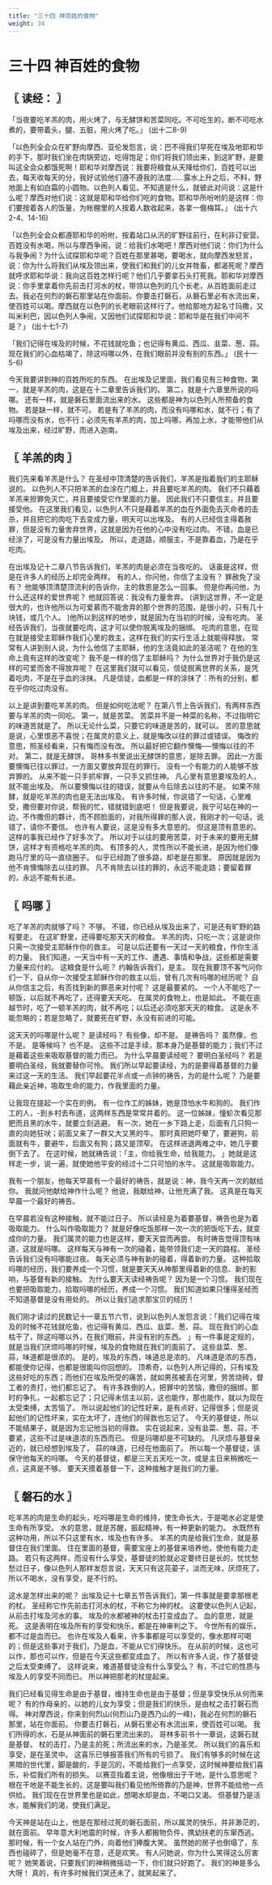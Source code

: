 ```yaml
---
title: "三十四 神百姓的食物"
weight: 34
---
```


# 三十四 神百姓的食物


## 〖 读经： 〗

「当夜要吃羊羔的肉，用火烤了，与无酵饼和苦菜同吃。不可吃生的，断不可吃水煮的，要带着头，腿、五脏，用火烤了吃。」
(出十二8-9)

「以色列全会众在旷野向摩西、亚伦发怨言，说：巴不得我们早死在埃及地耶和华的手下，那时我们坐在肉锅旁边，吃得饱足；你们将我们领出来，到这旷野，是要叫这全会众都饿死啊！耶和华对摩西说：我要将粮食从天降给你们，百姓可以出去，每天收每天的分，我好试验他们遵不遵我的法度……露水上升之后，不料，野地面上有如白霜的小圆物。以色列人看见，不知道是什么，就彼此对问说：这是什么呢？摩西对他们说：这就是耶和华给你们吃的食物。耶和华所吩咐的是这样：你们要按着各人的饭量，为帐棚里的人按着人数收起来，各拿一俄梅耳。」
(出十六2-4、14-16)

「以色列全会众都遵耶和华的吩咐，按着站口从汛的旷野往前行，在利非订安营。百姓没有水喝，所以与摩西争闹，说：给我们水喝吧！摩西对他们说：你们为什么与我争闹？为什么试探耶和华呢？百姓在那里甚喝，要喝水，就向摩西发怒言，说：你为什么将我们从埃及领出来，使我们和我们的儿女并牲畜，都渴死呢？摩西就呼求耶和华说：我向这百姓怎样行呢？他们几乎要拿石头打死我。耶和华对摩西说：你手里拿着你先前击打河水的杖，带领以色列的几个长老，从百姓面前走过去。我必在何烈的磐石那里站在你面前。你要击打磐石，从磐石里必有水流出来，使百姓可以喝。摩西就在以色列的长老眼前这样行了。他给那地方起名寸玛撒，又叫米利巴，因以色列人争闹，又因他们试探耶和华说：耶和华是在我们中间不是？」
(出十七1-7)

「我们记得在埃及的时候，不花钱就吃鱼；也记得有黄瓜、西瓜、韭菜、葱、蒜。现在我们的心血枯竭了，除这吗哪以外，在我们眼前并没有别的东西。」
(民十一5-6)

今天我要讲到神的百姓所吃的东西。
在出埃及记里面，我们看见有三种食物，第一，就是羊羔的肉，这是在十二章里告诉我们的。
第二，就是十六章里所说的吗哪。
还有一样，就是磐石里面流出来的水。
这些都是神为以色列人所预备的食物。
若是缺一样，就不可。
若是有了羊羔的肉，而没有吗哪和水，就不行；有了吗哪而没有水，也不行；必须先有羊羔的肉，加上吗哪，再加上水，才能带他们从埃及出来，经过旷野，而进入迦南。

## 〖 羊羔的肉 〗

我们先来看羊羔是什么？
在圣经中顶清楚的告诉我们，羊羔是指着我们的主耶稣说的。
以色列人不只把羊羔的血涂在门框上，并且要吃羊羔的肉。
我们不只藉着羊羔来担罪免灭亡，并且要接受它作里面的力量。
因此我们不只要信主，并且要接受他。
在这里我们看见，以色列人不只是藉着羊羔的血在外面免去灭命者的击杀，并且把它的肉吃下去变成力量，明天可以出埃及。
有的人已经信主得着赦罪，但是没有力量舍弃世界，这就是因为在他的心中没有吃过肉。
不错，血是已经涂了，可是没有力量出埃及。
所以，走道路，顺服主，不是靠着血，乃是在乎吃肉。

在出埃及记十二章八节告诉我们，羊羔的肉是必须在当夜吃的。
话虽是这样，但是在许多人的经历上却完全两样。
有的人，你问他，你信了主没有？
罪赦免了没有？
他能够顶清楚顶流利的告诉你，主的救恩是怎么一回事。
但是你再问他，为什么还这样的爱世界呢？
他就回答说：我没有力量舍弃。
(讲到这世界，不一定是很大的，也许他所以为可爱慕而不能舍弃的那个世界的范围，是很小的，只有几十块钱，或几个人。
)他所以到这样的地步，就是因为在当初的时候，没有吃肉。
圣经告诉我们，当夜就要吃肉，这才可以使你脱离埃及的捆绑。
吃肉的意思，在现在就是接受主耶稣作我们心里的救主，这样在我们的实行生活上就能得释放。
常常有人讲到别人说，为什么他信了主耶稣，他的生活竟如此的圣洁呢？
在他的生命上竟有这样的改变呢？
我不是一样的信了主耶稣吗？
为什么世界对于我仍是这样的可爱而舍不得放弃呢？
在这里我们就可以看见，信徒脱离世界的关系，是凭着吃肉，不是在乎血的涂抹。
凡是信徒，血都是一样的涂抹了：所有的分别，都在乎你吃过肉没有。

以上是讲到要吃羊羔的肉。
但是如何吃法呢？
在第八节上告诉我们，有两样东西要与羊羔的肉一同吃。
第一，就是苦菜。
苦菜并不是一种菜的名称，不过指明它的味道苦就是了。
所以无论什么菜，只要它的味道是苦的，就可以。
苦的意思就是说，心里恨恶不喜悦；在属灵的意义上，就是悔改以往的罪过或错误。
悔改的意思，照圣经看来，只有悔而没有改。
所以最好把它翻作懊悔──懊悔以往的不对。
第二，就是无酵饼。
哥林多书里说出无酵饼的意思，是除去罪。
因此一方面要懊悔已往以罪过，一方面又要放弃现在的罪行。
没有一个有能力的人能够不放弃罪的。
从来不能一只手抓牢罪，一只手又抓住神。
凡心里有意思要埃及的人，就不能出埃及。
所以要懊悔以往的错误，就要从今后除去以往的不是。
如果不除酵，就是吃羊羔的肉也是无法出埃及。
有许多时候，你说错了一句话，心里难受，撒但要对你说，帮我的忙，错就错到底吧！
但是我要说，我宁可站在神的一边，不作撒但的夥计，而不顾脸面的，对我所得罪的那人说，我刚才的一句话，说错了，请你不要信。
也许有人要说，这是没有多大意思的。
但这是顶有意思的。
这样的事我已经作了好多次了。
所以对于以往的要用苦菜，对于未来的要用无酵饼，这样才有资格吃羊羔的肉。
有顶多的人，灵性所以不能长进，是因为他们像跑马厅里的马一直绕圈子。
似乎已经跑了很多路，却老是在那里。
原因就是因为他不肯懊悔除去以往的罪。
凡不肯除去以往的罪的，永远不能走路；要留着罪的，永远不能有长进。

## 〖 吗哪 〗

吃了羊羔的肉就够了吗？
不够。
不错，你已经从埃及出来了，可是还有旷野的路程要走。
在这旷野里，还得要吃那天天的粮食。
羊羔的肉，只吃一次；这是说你只需一次接受主耶稣作你的救主。
可是以后还要有一天过一天的粮食，作你生活的力量。
我们知道，一天当中有一天的工作、遭遇、事情和争战，这些都是需要力量来应付的。
这粮食是什么呃？
约翰告诉我们，是主。
现在我要顶不客气问你们一下，自从你一次接受主耶稣作你的救主以后，曾有几次有吗哪的经历呢？
自从你信主之后，有否找到新的罪恶来对付呢？
这是最要紧的。
一个人不能吃了一顿饭，以后就不再吃了，还得要天天吃。
在属灵的食物上，也是如此。
不能在逾越节时，吃了一顿羊羔的肉，就不再吃；以后还必须吃那天天的粮食。
这是永不能忽略的；若是忽略了，就要死在旷野，永没有前进的可能。

这天天的吗哪是什么呢？
是读经吗？
有些像，却不是。
是祷告吗？
虽然像，也不是。
是等候吗？
也不是。
这些不过是手续，那本身乃是基督的能力；我们不过是藉着这些来吸取基督的能力而已。
为什么早晨要读经呢？
要明白圣经吗？
若是要明白圣经，我就要替你可怜。
我们所以早起要读经，为的是要得着基督的力量来过这一天的生活。
我们早起要花半点或一点钟的祷告，为的是什么呢？
乃是要藉此亲近神，吸取生命的能力，作我里面的力量。

让我现在提起一个实在的例。
有一位作工的姊妹，她是顶怕水牛和狗的。
我们作工的人，-到乡村去布道，这两样东西是常常并着的。
这一位姊妹，憧蚧次看见那肥而且黑的水牛，就要立刻逃避。
有一次，她在一乡下路上走，后面有几只狗一直的向她狂吠；前面又来了一群又大又黑的牛。
那时真把她吓晕了，要避狗，前面就有牛，要避牛，后面又有狗；路又是顶窄。
在这样进退两难之中，她几乎要倒下去了。
在这时候，她就祷告说：「主，你给我生命，给我能力。
」她就是这样走一步，说一遍，就使她他平安的经过十二只可怕的水牛。
这就是吸取能力。

我有一个朋友，他每天早晨有一个最好的祷告，就是说：神，我今天再一次的献给你。
我就问他献给神作什么呢？
他说，我献给神，让他充满了我。
这真是在每天早晨一个最好的祷告。

在早晨若没有这种接触，就不能过日子。
所以读经是为着要基督，祷告也是为着吸取能力。
什么叫作吸取能力？
就是好像吃饭那样一次一次的把饭吃下去，就变成你的力量。
我们属灵的能力也是这样，要天天尝而再尝。
有时祷告觉得顶有味道，这就是吗哪。
这样每天与神有一次的碰着，能带领我们走一天的路程。
圣经告诉我们没有吗哪能过夜。
每天必须与神有新的碰着，得着新的力量。
这种拾取吗哪的经历，我们要养成一个习惯，就是要天天从神那里得着新的信息、新的影响，与基督有新的接触。
为什么要天天读经祷告呢？
因为是一个习惯。
我们现在也要把吸取能力，拾取吗哪的经历，养成一个习惯。
我们知道如果只懂得圣经而不知道基督是没有用处的。
所以让我们追求那宝贝的经历！

我们刚才读过的民数记十一章五节六节，说到以色列人发怨言说：「我们记得在埃及的时候不花钱就吃鱼，也记得有黄瓜、西瓜、韭菜、葱、蒜。
现在我们的心血枯干了，除这吗哪以外，在我们眼前，并没有别的东西。
」有一件事是定规的，就是当我们厌烦吗哪的时候，埃及的食物就在我们的面前了。
这些韭菜、葱、蒜，味道都是很浓的。
是的，埃及的东西，味道总是浓的。
凡味道是浓的东西，都能使你记得，也都是很能叫你回想的。
顶希奇，以色列人所记得的，只有埃及这些好吃的东西；而他们在埃及所受的痛苦，就如男孩被丢在河里，劳苦烧砖，督工者的责打，他们都忘记了。
有许多跌倒的人，把罪中的苦恼，撒但的捆绑，那时的争扎，一起都忘记了；只记得未信主以前，这也能作，那也能作，就以为现在太受束缚，太苦恼了。
所以说起他们的记性好来，是有点好，记得很多；但是说起他们的记性坏来，实在太坏了，连他们的得救也忘记了。
今天的基督徒，所以不能结果子，就是因为忘记他当初的得救。
实在说起来，没有韭菜、葱、蒜，不要紧，这些不过是味道浓的东西而已。
但是玛哪却是不可缺的。
凡厌烦与基督亲近的，就已经想到埃及了， 蒜的味道，已经在他面前了。
所以每一个基督徒，该保守他每天的吗哪。
今天的基督徒，都是三天五天吃一次，或是主日来稍微吃一点，这真是不够。
要天天摸着基督一下，这种接触才是我们的力量。

## 〖 磐石的水 〗

吃羊羔的肉是生命的起头，吃吗哪是生命的维持，使生命长大，于是喝水必定是使生命有所享受。
水的意思，就是苏醒，振起精神，有一种更新的能力。
水既然有这种功用，所以不只这里有水，埃及也有许多。
羊羔的肉是给我们生命，就是基督住在我们里面。
住在里面的基督，需要宝座上的基督来培养他，使他有能力走路。
若只有这两样，而没有什么享受，基督徒的脸就必定要终日是长的，忧忧愁愁过日子，像以色列人那样发怨言说，天天只有这芫荽子，淡而无味，厌烦死了。
所以不喝水，没有享受，是不行的。

这水是怎样出来的呢？
出埃及记十七章五节告诉我们，第一件事就是要拿那根老的杖。
圣经称它作先前击打河水的杖，不称它为神的杖。
这要使以色列人记起，从前击打埃及河水的事。
埃及的水都被神的杖击打变成血了。
血的意思，就是死。
这是表明在埃及所有的享受和快乐，都是在神审判之下。
今世所有的娱乐，都不过是血而已。
也许在埃及人看来，许多事都是可以享受的，像水那样可喝的；但是这些事对于我们，乃是血，不能从它们得快乐。
在从前的时候，这也可以作，那也可以作，但是在今天这些都变成血了。
所以有许多人说，作了基督徒之后太受束缚了。
这样说来，难道基督徒没有什么享受么？
有，不过它的性质与埃及人的享受不同而已。
所以神把那老的杖提起来。

我们已经看见得生命是由于基督，维持生命也是由于基督；但是享受快乐从何而来呢？
有的作母亲的，以她的儿女为享受；但是我们的快乐，是由杖之击打磐石而得。
神对摩西说，你来到何烈山(何烈山乃是西乃山的一峰)，我必在何烈的磐石那里，站在你面前。
你要击打磐石，从磐石里必有水流出来，使百姓可以喝。
我们所得的水，石是从神面前的磐石里流出来的。
哥林多前书十一章说，这磐石就是基督。
杖的击打，乃是主的死；所流出来的水，乃是圣灵。
所以我们的喜乐和享受，是在圣灵中。
这喜乐已够报答我们所有的亏损了。
我们有够多的时候在这黑暗的世代里，脚是酸的，手是沉的，不能给我们一点享受，这时候神要给我们喜乐，补偿我们所有的损失。
以赛亚指着主说，他像根出于干地，是什么意思呢？
根在干地是不能生长的，这是要叫我们看见他所倚靠的乃是神，世界不能给他一点供给。
我们现在在世界里也是如此，想喝水却是血，不喝口又渴。
但基督乃是活水，能解我们的渴，使我们满足。

今天神是站在山上，他是在那经过死的磐石面前，所以属灵的快乐，并非渺茫的，就在面前。
早年意大利地震的时候，许多人都搬物负件，携幼扶老的东窜西逃。
那时候，有一个女人站在门外，向着他们捧腹大笑。
虽然她的房子也倒塌了，东西也碰碎了，但是她毫不在意，还是欢笑。
有人问她说，你为什么笑得这么厉害呢？
她笑着说，只要我们的神稍微摇动一下，你们就只好跑了。
我们的神是多么大呀！
真的，有许多时候我们哭还未了，就笑起来了。
